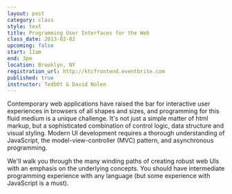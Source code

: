 ```yaml
---
layout: post
category: class
style: text
title: Programming User Interfaces for the Web
class_date: 2013-02-02
upcoming: false
start: 11am
end: 3pm
location: Brooklyn, NY
registration_url: http://ktcfrontend.eventbrite.com
published: true
instructor: Tedb0t & David Nolen
---
```


Contemporary web applications have raised the bar for interactive user experiences in browsers of all shapes and sizes, and programming for this fluid medium is a unique challenge. It's not just a simple matter of html markup, but a sophisticated combination of control logic, data structure and visual styling. Modern UI development requires a thorough understanding of JavaScript, the model-view-controller (MVC) pattern, and asynchronous programming.

We'll walk you through the many winding paths of creating robust web UIs with an emphasis on the underlying concepts. You should have intermediate programming experience with any language (but some experience with JavaScript is a must).
